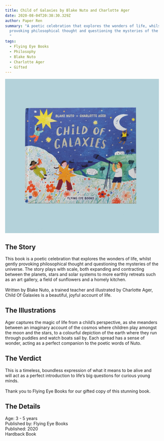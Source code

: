 ```yaml
---
title: Child of Galaxies by Blake Nuto and Charlotte Ager
date: 2020-08-04T20:38:30.329Z
author: Paper Ren
summary: "A poetic celebration that explores the wonders of life, whilst gently
  provoking philosophical thought and questioning the mysteries of the universe.
  "
tags:
  - Flying Eye Books
  - Philosophy
  - Blake Nuto
  - Charlotte Ager
  - Gifted
---
```

![Child of Galaxies front cover](/static/img/dscf8257.jpg "Child of Galaxies by Blake Nuto and Charlotte Ager")

## The Story

This book is a poetic celebration that explores the wonders of life, whilst gently provoking philosophical thought and questioning the mysteries of the universe. The story plays with scale, both expanding and contracting between the planets, stars and solar systems to more earthly retreats such as an art gallery, a field of sunflowers and a homely kitchen.\
\
Written by Blake Nuto, a trained teacher and illustrated by Charlotte Ager, Child Of Galaxies is a beautiful, joyful account of life.

## The Illustrations

Ager captures the magic of life from a child’s perspective, as she meanders between an imaginary account of the cosmos where children play amongst the moon and the stars, to a colourful depiction of the earth where they run through puddles and watch boats sail by. Each spread has a sense of wonder, acting as a perfect companion to the poetic words of Nuto.

## The Verdict

This is a timeless, boundless expression of what it means to be alive and will act as a perfect introduction to life’s big questions for curious young minds.\
\
Thank you to Flying Eye Books for our gifted copy of this stunning book.

## The Details

Age: 3 - 5 years\
Published by: Flying Eye Books\
Published: 2020\
Hardback Book